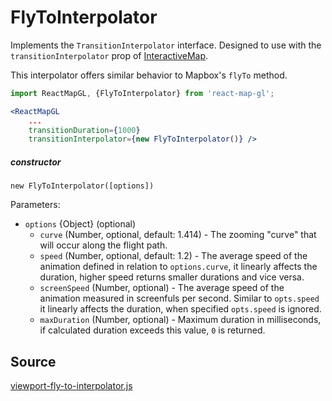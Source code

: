 # FlyToInterpolator

Implements the `TransitionInterpolator` interface. Designed to use with the `transitionInterpolator` prop of [InteractiveMap](/docs/components/interactive-map.md).

This interpolator offers similar behavior to Mapbox's `flyTo` method.

```jsx
import ReactMapGL, {FlyToInterpolator} from 'react-map-gl';

<ReactMapGL
    ...
    transitionDuration={1000}
    transitionInterpolator={new FlyToInterpolator()} />
```

##### constructor

`new FlyToInterpolator([options])`

Parameters:
- `options` {Object} (optional)
  + `curve` (Number, optional, default: 1.414) - The zooming "curve" that will occur along the flight path.
  - `speed` (Number, optional, default: 1.2) - The average speed of the animation defined in relation to `options.curve`, it linearly affects the duration, higher speed returns smaller durations and vice versa.
  - `screenSpeed` (Number, optional) - The average speed of the animation measured in screenfuls per second. Similar to `opts.speed` it linearly affects the duration,  when specified `opts.speed` is ignored.
  - `maxDuration` (Number, optional) - Maximum duration in milliseconds, if calculated duration exceeds this value, `0` is returned.



## Source
[viewport-fly-to-interpolator.js](https://github.com/uber/react-map-gl/tree/5.0-release/src/utils/transition/viewport-fly-to-interpolator.js)
